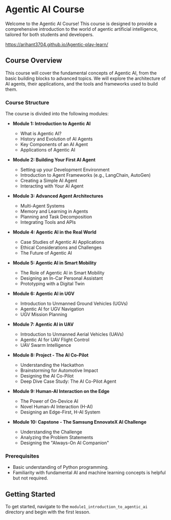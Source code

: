 # Agentic AI Course

Welcome to the Agentic AI Course! This course is designed to provide a comprehensive introduction to the world of agentic artificial intelligence, tailored for both students and developers.

https://arihant3704.github.io/Agentic-play-learn/

## Course Overview

This course will cover the fundamental concepts of Agentic AI, from the basic building blocks to advanced topics. We will explore the architecture of AI agents, their applications, and the tools and frameworks used to build them.

### Course Structure

The course is divided into the following modules:

*   **Module 1: Introduction to Agentic AI**
    *   What is Agentic AI?
    *   History and Evolution of AI Agents
    *   Key Components of an AI Agent
    *   Applications of Agentic AI

*   **Module 2: Building Your First AI Agent**
    *   Setting up your Development Environment
    *   Introduction to Agent Frameworks (e.g., LangChain, AutoGen)
    *   Creating a Simple AI Agent
    *   Interacting with Your AI Agent

*   **Module 3: Advanced Agent Architectures**
    *   Multi-Agent Systems
    *   Memory and Learning in Agents
    *   Planning and Task Decomposition
    *   Integrating Tools and APIs

*   **Module 4: Agentic AI in the Real World**
    *   Case Studies of Agentic AI Applications
    *   Ethical Considerations and Challenges
    *   The Future of Agentic AI

*   **Module 5: Agentic AI in Smart Mobility**
    *   The Role of Agentic AI in Smart Mobility
    *   Designing an In-Car Personal Assistant
    *   Prototyping with a Digital Twin
*   **Module 6: Agentic AI in UGV**
    *   Introduction to Unmanned Ground Vehicles (UGVs)
    *   Agentic AI for UGV Navigation
    *   UGV Mission Planning
*   **Module 7: Agentic AI in UAV**
    *   Introduction to Unmanned Aerial Vehicles (UAVs)
    *   Agentic AI for UAV Flight Control
    *   UAV Swarm Intelligence
*   **Module 8: Project - The AI Co-Pilot**
    *   Understanding the Hackathon
    *   Brainstorming for Automotive Impact
    *   Designing the AI Co-Pilot
    *   Deep Dive Case Study: The AI Co-Pilot Agent
*   **Module 9: Human-AI Interaction on the Edge**
    *   The Power of On-Device AI
    *   Novel Human-AI Interaction (H-AI)
    *   Designing an Edge-First, H-AI System
*   **Module 10: Capstone - The Samsung EnnovateX AI Challenge**
    *   Understanding the Challenge
    *   Analyzing the Problem Statements
    *   Designing the "Always-On AI Companion"

### Prerequisites

*   Basic understanding of Python programming.
*   Familiarity with fundamental AI and machine learning concepts is helpful but not required.

## Getting Started

To get started, navigate to the `module1_introduction_to_agentic_ai` directory and begin with the first lesson.
